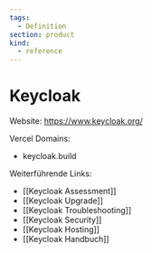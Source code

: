 ```yaml
---
tags:
  - Definition
section: product
kind:
  - reference
---
```

# Keycloak

Website: <https://www.keycloak.org/>

Vercel Domains:

- keycloak.build

Weiterführende Links:

* [[Keycloak Assessment]]
* [[Keycloak Upgrade]]
* [[Keycloak Troubleshooting]]
* [[Keycloak Security]]
* [[Keycloak Hosting]]
* [[Keycloak Handbuch]]
